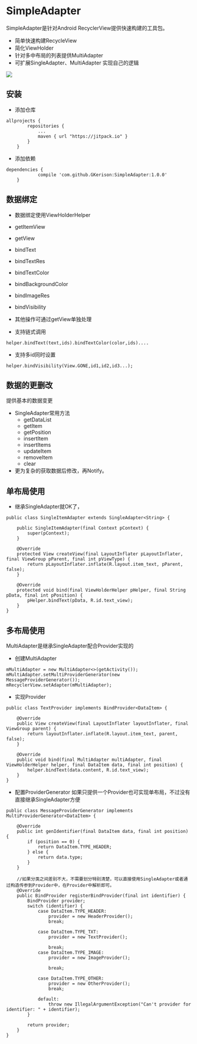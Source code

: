 # SimpleAdapter
SimpleAdapter是针对Android RecyclerView提供快速构建的工具包。
- 简单快速构建RecycleView
- 简化ViewHolder
- 针对多中布局的列表提供MultiAdapter
- 可扩展SingleAdapter、MultiAdapter 实现自己的逻辑

[![](https://jitpack.io/v/GKerison/SimpleAdapter.svg)](https://jitpack.io/#GKerison/SimpleAdapter)

## 安装

- 添加仓库
```
allprojects {
		repositories {
			...
			maven { url "https://jitpack.io" }
		}
	}
```
- 添加依赖
```
dependencies {
	        compile 'com.github.GKerison:SimpleAdapter:1.0.0'
	}
```

## 数据绑定

- 数据绑定使用ViewHolderHelper
 - getItemView
 - getView
 - bindText
 - bindTextRes
 - bindTextColor
 - bindBackgroundColor
 - bindImageRes
 - bindVisibility
 - 其他操作可通过getView单独处理


- 支持链式调用
```
helper.bindText(text,ids).bindTextColor(color,ids)....
```
- 支持多id同时设置
```
helper.bindVisibility(View.GONE,id1,id2,id3...);
```

## 数据的更删改
提供基本的数据变更
- SingleAdapter常用方法
  - getDataList
  - getItem
  - getPosition
  - insertItem
  - insertItems
  - updateItem
  - removeItem
  - clear
- 更为复杂的获取数据后修改，再Notify。

## 单布局使用
- 继承SingleAdapter就OK了，
```
public class SingleItemAdapter extends SingleAdapter<String> {

    public SingleItemAdapter(final Context pContext) {
        super(pContext);
    }

    @Override
    protected View createView(final LayoutInflater pLayoutInflater, final ViewGroup pParent, final int pViewType) {
        return pLayoutInflater.inflate(R.layout.item_text, pParent, false);
    }

    @Override
    protected void bind(final ViewHolderHelper pHelper, final String pData, final int pPosition) {
        pHelper.bindText(pData, R.id.text_view);
    }
}
```

## 多布局使用
MultiAdapter是继承SingleAdapter配合Provider实现的
- 创建MultiAdapter
```
mMultiAdapter = new MultiAdapter<>(getActivity());
mMultiAdapter.setMultiProviderGenerator(new MessageProviderGenerator());
mRecyclerView.setAdapter(mMultiAdapter);
```
- 实现Provider
```
public class TextProvider implements BindProvider<DataItem> {

    @Override
    public View createView(final LayoutInflater layoutInflater, final ViewGroup parent) {
        return layoutInflater.inflate(R.layout.item_text, parent, false);
    }

    @Override
    public void bind(final MultiAdapter multiAdapter, final ViewHolderHelper helper, final DataItem data, final int position) {
        helper.bindText(data.content, R.id.text_view);
    }
}
```

- 配置ProviderGenerator
如果只提供一个Provider也可实现单布局，不过没有直接继承SingleAdapter方便
```
public class MessageProviderGenerator implements MultiProviderGenerator<DataItem> {

    @Override
    public int genIdentifier(final DataItem data, final int position) {
        if (position == 0) {
            return DataItem.TYPE_HEADER;
        } else {
            return data.type;
        }
    }

    //如果分类之间差别不大，不需要划分特别清楚，可以直接使用SingleAdapter或者通过构造传参到Provider中，在Provider中解析即可。
    @Override
    public BindProvider registerBindProvider(final int identifier) {
        BindProvider provider;
        switch (identifier) {
            case DataItem.TYPE_HEADER:
                provider = new HeaderProvider();
                break;

            case DataItem.TYPE_TXT:
                provider = new TextProvider();

                break;
            case DataItem.TYPE_IMAGE:
                provider = new ImageProvider();

                break;

            case DataItem.TYPE_OTHER:
                provider = new OtherProvider();
                break;

            default:
                throw new IllegalArgumentException("Can't provider for identifier: " + identifier);
        }

        return provider;
    }
}
```
